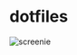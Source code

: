# dotfiles
![screenie](https://github.com/prplwtf/dotfiles/assets/103201875/f3aa1690-13e6-4d68-91a7-52cfdae61989)
